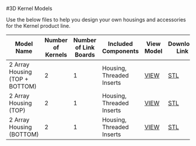 #3D Kernel Models

Use the below files to help you design your own housings and accessories for the Kernel product line.

|**Model Name**| **Number of Kernels** | **Number of Link Boards**    | **Included Components**  | **View Model** |**Download Link** | **Comments** |
|----|-----------------------|------------------------------|--------------------------|----------------|------------------|--------------|
| 2 Array Housing (TOP + BOTTOM)| 2                     | 1                            | Housing, Threaded Inserts|  [VIEW]()      | [STL](http://docs.peauproductions.com/kernel/3d_models/2_kernel_housing_assem.STL)                 |              |
| 2 Array Housing (TOP)| 2                     | 1                            | Housing, Threaded Inserts|  [VIEW]()      | [STL](http://docs.peauproductions.com/kernel/3d_models/2_kernel_top.stl)                 |              |
| 2 Array Housing (BOTTOM)| 2                     | 1                            | Housing, Threaded Inserts|  [VIEW]()      | [STL](http://docs.peauproductions.com/kernel/3d_models/2_kernel_bottom.stl)                 |              |









  



































